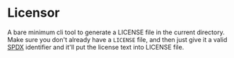 # Licensor

A bare minimum cli tool to generate a LICENSE file in the current directory. Make sure you don't already have a `LICENSE` file, and then just give it a valid [SPDX](https://spdx.org/licenses/) identifier and it'll put the license text into LICENSE file.
